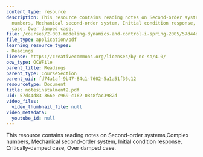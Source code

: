 ```yaml
---
content_type: resource
description: This resource contains reading notes on Second-order systems,Complex
  numbers, Mechanical second-order system, Initial condition response, Critically-damped
  case, Over damped case.
file: /courses/2-003-modeling-dynamics-and-control-i-spring-2005/57d44d83366ec969c16208c8fac3982d_notesinstalment2.pdf
file_type: application/pdf
learning_resource_types:
- Readings
license: https://creativecommons.org/licenses/by-nc-sa/4.0/
ocw_type: OCWFile
parent_title: Readings
parent_type: CourseSection
parent_uid: fd74a1af-9b47-84c1-7602-5a1a51f36c12
resourcetype: Document
title: notesinstalment2.pdf
uid: 57d44d83-366e-c969-c162-08c8fac3982d
video_files:
  video_thumbnail_file: null
video_metadata:
  youtube_id: null
---
```

This resource contains reading notes on Second-order systems,Complex numbers, Mechanical second-order system, Initial condition response, Critically-damped case, Over damped case.